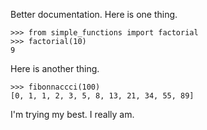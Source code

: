 Better documentation. Here is one thing.

    >>> from simple_functions import factorial
    >>> factorial(10)
    9

Here is another thing.

    >>> fibonnaccci(100)
    [0, 1, 1, 2, 3, 5, 8, 13, 21, 34, 55, 89]

I'm trying my best. I really am.
